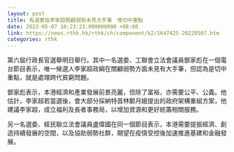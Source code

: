 ```yaml
---
layout: post
title: 有選委指李家超關顧弱勢未見大手筆　惟切中重點
date: 2022-05-07 10:23:23.000000000 +08:00
link: https://news.rthk.hk/rthk/ch/component/k2/1647425-20220507.htm
categories: rthk
---
```


第六屆行政長官選舉明日舉行。其中一名選委、工聯會立法會議員鄧家彪在一個電台節目表示，唯一候選人李家超政綱在關顧弱勢方面未見有大手筆，但認為是切中重點，就是處理跨代貧窮問題。

鄧家彪表示，本港經濟和產業發展前景亮麗，但除了富裕，亦需要公平、公義。他估計，李家超若當選後，會大部分採納特首林鄭月娥提出的政府架構重組方案，他建議李家超，成立福利及長者事務局，以增加資源和更好統籌相關服務。

另一名選委、經民聯立法會議員盧偉國在同一個節目表示，本港需要提振經濟、創造持續發展的空間，以及協助弱勢社群，期望在疫情受控後加速推進基建和金融發展。
